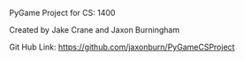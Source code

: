 PyGame Project for CS: 1400

Created by Jake Crane and Jaxon Burningham

Git Hub Link: https://github.com/jaxonburn/PyGameCSProject
